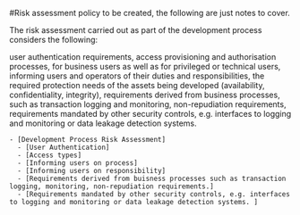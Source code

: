 #Risk assessment policy to be created, the following are just notes to cover.

The risk assessment carried out as part of the development process considers the following:

user authentication requirements,
access provisioning and authorisation processes, for business users as well as for privileged or technical users,
informing users and operators of their duties and responsibilities, 
the required protection needs of the assets being developed (availability, confidentiality, integrity),
requirements derived from business processes, such as transaction logging and monitoring, non-repudiation requirements,
requirements mandated by other security controls, e.g. interfaces to logging and monitoring or data leakage detection systems.

    - [Development Process Risk Assessment]
      - [User Authentication]
      - [Access types]
      - [Informing users on process]
      - [Informing users on responsibility]
      - [Requirements derived from buisness processes such as transaction logging, monitoring, non-repudiation requirements.]
      - [Requirements mandated by other security controls, e.g. interfaces to logging and monitoring or data leakage detection systems. ]
